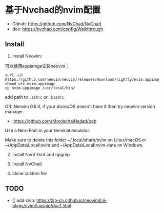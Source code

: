 # 基于Nvchad的nvim配置

- Github: https://github.com/NvChad/NvChad
- doc: https://nvchad.com/config/Walkthrough

## Install

1. Install Neovim:

可以使用appiamge安装neovim：
```
curl -LO https://github.com/neovim/neovim/releases/download/nightly/nvim.appimage
chmod u+x nvim.appimage
cp nvim.appimage /usr/local/bin/
```
add path to `.zshrc` or `.bashrc`

OR:
Neovim 0.8.0, if your distro/OS doesn't have it then try neovim version manager.
- :https://github.com/MordechaiHadad/bob

Use a Nerd Font in your terminal emulator.

Make sure to delete this folder ~/.local/share/nvim on Linux/macOS or ~\AppData\Local\nvim and ~\AppData\Local\nvim-data on Windows.

2. Install Nerd Font and ripgrep

3. Install NvChad

4. clone custom file

## TODO
- [] add snip: https://zjp-cn.github.io/neovim0.6-blogs/nvim/luasnip/doc1.html
